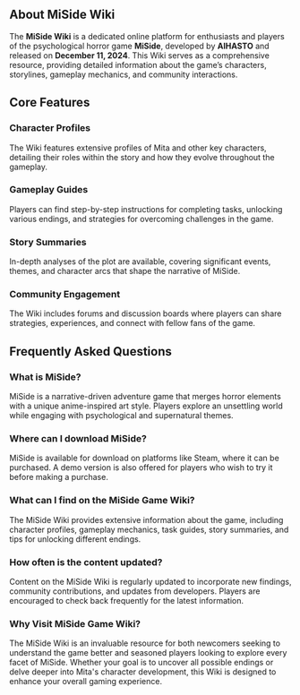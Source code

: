 ## About MiSide Wiki

The **MiSide Wiki** is a dedicated online platform for enthusiasts and players of the psychological horror game **MiSide**, developed by **AIHASTO** and released on **December 11, 2024**. This Wiki serves as a comprehensive resource, providing detailed information about the game’s characters, storylines, gameplay mechanics, and community interactions.

## Core Features

### Character Profiles

The Wiki features extensive profiles of Mita and other key characters, detailing their roles within the story and how they evolve throughout the gameplay.

### Gameplay Guides

Players can find step-by-step instructions for completing tasks, unlocking various endings, and strategies for overcoming challenges in the game.

### Story Summaries

In-depth analyses of the plot are available, covering significant events, themes, and character arcs that shape the narrative of MiSide.

### Community Engagement

The Wiki includes forums and discussion boards where players can share strategies, experiences, and connect with fellow fans of the game.

## Frequently Asked Questions

### What is MiSide?

MiSide is a narrative-driven adventure game that merges horror elements with a unique anime-inspired art style. Players explore an unsettling world while engaging with psychological and supernatural themes.

### Where can I download MiSide?

MiSide is available for download on platforms like Steam, where it can be purchased. A demo version is also offered for players who wish to try it before making a purchase.

### What can I find on the MiSide Game Wiki?

The MiSide Wiki provides extensive information about the game, including character profiles, gameplay mechanics, task guides, story summaries, and tips for unlocking different endings.

### How often is the content updated?

Content on the MiSide Wiki is regularly updated to incorporate new findings, community contributions, and updates from developers. Players are encouraged to check back frequently for the latest information.

### Why Visit MiSide Game Wiki?

The MiSide Wiki is an invaluable resource for both newcomers seeking to understand the game better and seasoned players looking to explore every facet of MiSide. Whether your goal is to uncover all possible endings or delve deeper into Mita's character development, this Wiki is designed to enhance your overall gaming experience.
